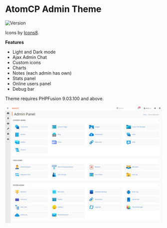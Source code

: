 # AtomCP Admin Theme

![Version](https://img.shields.io/badge/Version-2.0.0-blue.svg)

Icons by [Icons8](https://icons8.com/).

**Features**

- Light and Dark mode
- Ajax Admin Chat
- Custom icons
- Charts
- Notes (each admin has own)
- Stats panel
- Online users panel
- Debug bar

Theme requires PHPFusion 9.03.100 and above.

![Preview](screenshot.png)
